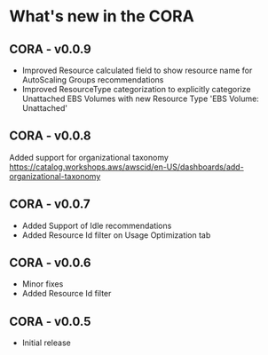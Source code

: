 # What's new in the CORA

## CORA - v0.0.9
* Improved Resource calculated field to show resource name for AutoScaling Groups recommendations
* Improved ResourceType categorization to explicitly categorize Unattached EBS Volumes with new Resource Type 'EBS Volume: Unattached'

## CORA - v0.0.8
Added support for organizational taxonomy https://catalog.workshops.aws/awscid/en-US/dashboards/add-organizational-taxonomy

## CORA - v0.0.7
* Added Support of Idle recommendations
* Added Resource Id filter on Usage Optimization tab

## CORA - v0.0.6
* Minor fixes
* Added Resource Id filter


## CORA - v0.0.5
* Initial release
